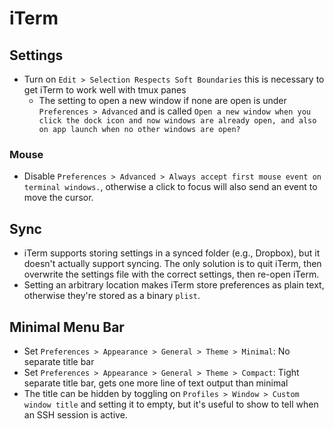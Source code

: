 # iTerm

## Settings

- Turn on `Edit > Selection Respects Soft Boundaries` this is necessary to get iTerm to work well with tmux panes
    - The setting to open a new window if none are open is under `Preferences > Advanced` and is called `Open a new window when you click the dock icon and now windows are already open, and also on app launch when no other windows are open?`

### Mouse

- Disable `Preferences > Advanced > Always accept first mouse event on terminal windows.`, otherwise a click to focus will also send an event to move the cursor.

## Sync

- iTerm supports storing settings in a synced folder (e.g., Dropbox), but it doesn't actually support syncing. The only solution is to quit iTerm, then overwrite the settings file with the correct settings, then re-open iTerm.
- Setting an arbitrary location makes iTerm store preferences as plain text, otherwise they're stored as a binary `plist`.

## Minimal Menu Bar

- Set `Preferences > Appearance > General > Theme > Minimal`: No separate title bar
- Set `Preferences > Appearance > General > Theme > Compact`: Tight separate title bar, gets one more line of text output than minimal
- The title can be hidden by toggling on `Profiles > Window > Custom window title` and setting it to empty, but it's useful to show to tell when an SSH session is active.

